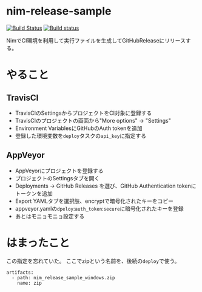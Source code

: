 # nim-release-sample

[![Build Status](https://travis-ci.org/jiro4989/nim-release-sample.svg?branch=master)](https://travis-ci.org/jiro4989/nim-release-sample)
[![Build status](https://ci.appveyor.com/api/projects/status/3sxolceoniegn1n3?svg=true)](https://ci.appveyor.com/project/jiro4989/nim-release-sample)

NimでCI環境を利用して実行ファイルを生成してGitHubReleaseにリリースする。

# やること

## TravisCI

- TravisCIのSettingsからプロジェクトをCI対象に登録する
- TravisCIのプロジェクトの画面から"More options" -> "Settings"
- Environment VariablesにGitHubのAuth tokenを追加
- 登録した環境変数を`deploy`タスクの`api_key`に指定する

## AppVeyor

- AppVeyorにプロジェクトを登録する
- プロジェクトのSettingsタブを開く
- Deployments -> GitHub Releases を選び、GitHub Authentication tokenにトークンを追加
- Export YAMLタブを選択肢、encryptで暗号化されたキーをコピー
- appveyor.yamlの`dpeloy`:`auth_token`:`secure`に暗号化されたキーを登録
- あとはモニョモニョ設定する

# はまったこと

この指定を忘れていた。
ここでzipという名前を、後続の`deploy`で使う。

```
artifacts:
  - path: nim_release_sample_windows.zip
    name: zip
```
